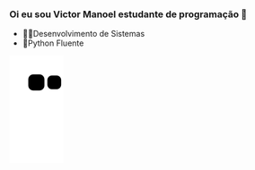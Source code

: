 ### Oi eu sou Victor Manoel estudante de programação 👋
- 🧑‍🎓Desenvolvimento de Sistemas
- 📘Python Fluente

![Snake animation](https://github.com/mvictorsilva/mvictorsilva/blob/output/github-contribution-grid-snake.svg)
